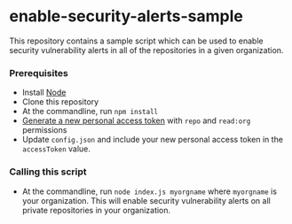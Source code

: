 # enable-security-alerts-sample
This repository contains a sample script which can be used to enable security vulnerability alerts in all of the repositories in a given organization. 

### Prerequisites
* Install [Node](https://nodejs.org/en/)
* Clone this repository
* At the commandline, run `npm install`
* [Generate a new personal access token](https://github.com/settings/tokens) with `repo` and `read:org` permissions
* Update `config.json` and include your new personal access token in the `accessToken` value. 

### Calling this script 
* At the commandline, run `node index.js myorgname` where `myorgname` is your organization. This will enable security vulnerability alerts on all private repositories in your organization. 

